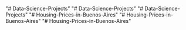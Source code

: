 "# Data-Science-Projects" 
"# Data-Science-Projects" 
"# Data-Science-Projects" 
"# Housing-Prices-in-Buenos-Aires" 
"# Housing-Prices-in-Buenos-Aires" 
"# Housing-Prices-in-Buenos-Aires" 
